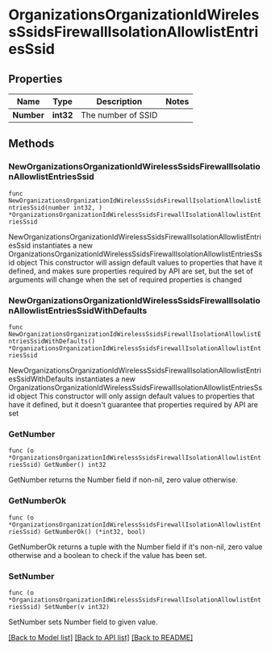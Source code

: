 # OrganizationsOrganizationIdWirelessSsidsFirewallIsolationAllowlistEntriesSsid

## Properties

Name | Type | Description | Notes
------------ | ------------- | ------------- | -------------
**Number** | **int32** | The number of SSID | 

## Methods

### NewOrganizationsOrganizationIdWirelessSsidsFirewallIsolationAllowlistEntriesSsid

`func NewOrganizationsOrganizationIdWirelessSsidsFirewallIsolationAllowlistEntriesSsid(number int32, ) *OrganizationsOrganizationIdWirelessSsidsFirewallIsolationAllowlistEntriesSsid`

NewOrganizationsOrganizationIdWirelessSsidsFirewallIsolationAllowlistEntriesSsid instantiates a new OrganizationsOrganizationIdWirelessSsidsFirewallIsolationAllowlistEntriesSsid object
This constructor will assign default values to properties that have it defined,
and makes sure properties required by API are set, but the set of arguments
will change when the set of required properties is changed

### NewOrganizationsOrganizationIdWirelessSsidsFirewallIsolationAllowlistEntriesSsidWithDefaults

`func NewOrganizationsOrganizationIdWirelessSsidsFirewallIsolationAllowlistEntriesSsidWithDefaults() *OrganizationsOrganizationIdWirelessSsidsFirewallIsolationAllowlistEntriesSsid`

NewOrganizationsOrganizationIdWirelessSsidsFirewallIsolationAllowlistEntriesSsidWithDefaults instantiates a new OrganizationsOrganizationIdWirelessSsidsFirewallIsolationAllowlistEntriesSsid object
This constructor will only assign default values to properties that have it defined,
but it doesn't guarantee that properties required by API are set

### GetNumber

`func (o *OrganizationsOrganizationIdWirelessSsidsFirewallIsolationAllowlistEntriesSsid) GetNumber() int32`

GetNumber returns the Number field if non-nil, zero value otherwise.

### GetNumberOk

`func (o *OrganizationsOrganizationIdWirelessSsidsFirewallIsolationAllowlistEntriesSsid) GetNumberOk() (*int32, bool)`

GetNumberOk returns a tuple with the Number field if it's non-nil, zero value otherwise
and a boolean to check if the value has been set.

### SetNumber

`func (o *OrganizationsOrganizationIdWirelessSsidsFirewallIsolationAllowlistEntriesSsid) SetNumber(v int32)`

SetNumber sets Number field to given value.



[[Back to Model list]](../README.md#documentation-for-models) [[Back to API list]](../README.md#documentation-for-api-endpoints) [[Back to README]](../README.md)


